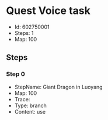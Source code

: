 # Quest Voice task

- Id: 602750001
- Steps: 1
- Map: 100

## Steps

### Step 0
- StepName:  Giant Dragon in Luoyang
- Map:  100
- Trace:  
- Type:  branch
- Content:  use


